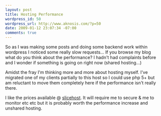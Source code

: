 ```yaml
--- 
layout: post
title: Hosting Performance
wordpress_id: 50
wordpress_url: http://www.aknosis.com/?p=50
date: 2009-01-12 23:07:34 -07:00
comments: true
---
```

So as I was making some posts and doing some backend work within wordpress I noticed some really slow requests... If you browse my blog what do you think about the performance? I hadn't had complaints before and I wonder if something is going on right now (shared hosting...)

Amidst the fray I'm thinking more and more about hosting myself. I've migrated one of my clients partially to this host so I could use php 5+ but am reluctant to move them completely here if the performance isn't really there.

I like the prices available @ <a href="http://www.slicehost.com/" target="_blank">slicehost</a>. It will require me to secure &amp; me to monitor etc etc but it is probably worth the performance increase and unshared hosting.
